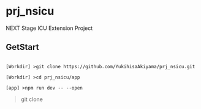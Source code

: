 # prj_nsicu

NEXT Stage ICU Extension Project

## GetStart

```

[Workdir] >git clone https://github.com/YukihisaAkiyama/prj_nsicu.git

[Workdir] >cd prj_nsicu/app

[app] >npm run dev -- --open

```

> git clone
